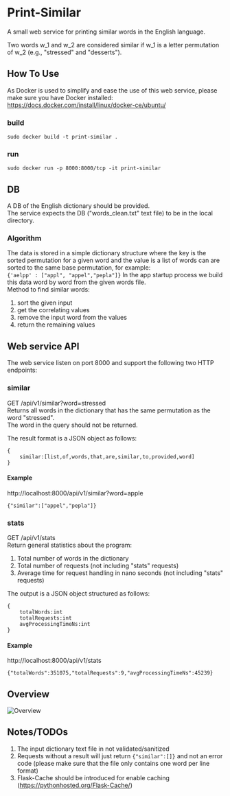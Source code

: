 # Print-Similar
A small web service for printing similar words in the English language.

Two words w_1 and w_2 are considered similar if w_1 is a letter permutation of w_2 (e.g., "stressed" and "desserts"). 

## How To Use
As Docker is used to simplify and ease the use of this web service, please make sure you have Docker installed:
https://docs.docker.com/install/linux/docker-ce/ubuntu/
### build
```sudo docker build -t print-similar .```
### run
```sudo docker run -p 8000:8000/tcp -it print-similar```

## DB
A DB of the English dictionary should be provided.  
The service expects the DB ("words_clean.txt" text file) to be in the local directory. 
### Algorithm
The data is stored in a simple dictionary structure where the key is the sorted permutation for a given word
and the value is a list of words can are sorted to the same base permutation, for example:  
```{'aelpp' : ["appl", "appel","pepla"]}```
In the app startup process we build this data word by word from the given words file.  
Method to find similar words:  
1. sort the given input
1. get the correlating values 
1. remove the input word from the values
1. return the remaining values 

## Web service API
The web service listen on port 8000 and support the following two HTTP endpoints:

### similar 
GET /api/v1/similar?word=stressed  
Returns all words in the dictionary that has the same permutation as the word "stressed".  
The word in the query should not be returned. 

The result format is a JSON object as follows:
```
{
    similar:[list,of,words,that,are,similar,to,provided,word]
}
```

#### Example
http://localhost:8000/api/v1/similar?word=apple
```
{"similar":["appel","pepla"]}
```

### stats 
GET /api/v1/stats  
Return general statistics about the program:
1. Total number of words in the dictionary
1. Total number of requests (not including "stats" requests)
1. Average time for request handling in nano seconds (not including "stats" requests)

The output is a JSON object structured as follows:
```
{
    totalWords:int
    totalRequests:int
    avgProcessingTimeNs:int
}
```

#### Example
http://localhost:8000/api/v1/stats
```
{"totalWords":351075,"totalRequests":9,"avgProcessingTimeNs":45239}
```

## Overview
![Overview](docs/diag.png)

## Notes/TODOs
1. The input dictionary text file in not validated/sanitized
1. Requests without a result will just return ```{"similar":[]}``` and not an error code
(please make sure that the file only contains one word per line format)
1. Flask-Cache should be introduced for enable caching (https://pythonhosted.org/Flask-Cache/)